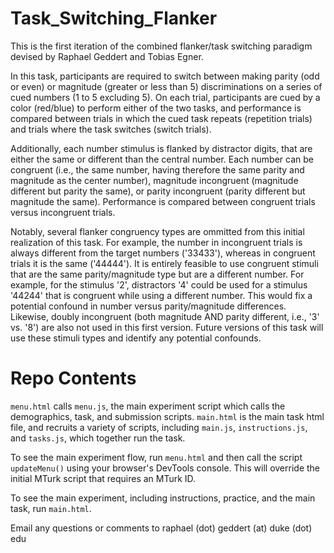 # Task_Switching_Flanker

This is the first iteration of the combined flanker/task switching paradigm devised by Raphael Geddert and Tobias Egner.

In this task, participants are required to switch between making parity (odd or even) or magnitude (greater or less than 5) discriminations on a series of cued numbers (1 to 5 excluding 5). On each trial, participants are cued by a color (red/blue) to perform either of the two tasks, and performance is compared between trials in which the cued task repeats (repetition trials) and trials where the task switches (switch trials).

Additionally, each number stimulus is flanked by distractor digits, that are either the same or different than the central number. Each number can be congruent (i.e., the same number, having therefore the same parity and magnitude as the center number), magnitude incongruent (magnitude different but parity the same), or parity incongruent (parity different but magnitude the same). Performance is compared between congruent trials versus incongruent trials.

Notably, several flanker congruency types are ommitted from this initial realization of this task. For example, the number in incongruent trials is always different from the target numbers ('33433'), whereas in congruent trials it is the same ('44444'). It is entirely feasible to use congruent stimuli that are the same parity/magnitude type but are a different number. For example, for the stimulus '2', distractors '4' could be used for a stimulus '44244' that is congruent while using a different number. This would fix a potential confound in number versus parity/magnitude differences. Likewise, doubly incongruent (both magnitude AND parity different, i.e., '3' vs. '8') are also not used in this first version. Future versions of this task will use these stimuli types and identify any potential confounds.

# Repo Contents

`menu.html` calls `menu.js`, the main experiment script which calls the demographics, task, and submission scripts. `main.html` is the main task html file, and recruits a variety of scripts, including `main.js`, `instructions.js`, and `tasks.js`, which together run the task.

To see the main experiment flow, run `menu.html` and then call the script `updateMenu()` using your browser's DevTools console. This will override the initial MTurk script that requires an MTurk ID.

To see the main experiment, including instructions, practice, and the main task, run `main.html`.

Email any questions or comments to raphael (dot) geddert (at) duke (dot) edu
